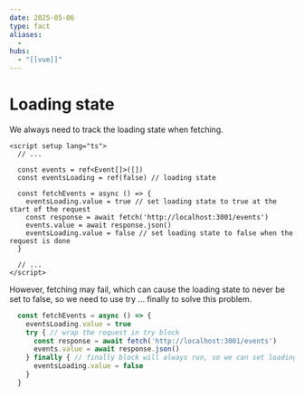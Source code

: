```yaml
---
date: 2025-05-06
type: fact
aliases:
  -
hubs:
  - "[[vue]]"
---
```


# Loading state

We always need to track the loading state when fetching.

```vue
<script setup lang="ts">
  // ...

  const events = ref<Event[]>([])
  const eventsLoading = ref(false) // loading state

  const fetchEvents = async () => {
    eventsLoading.value = true // set loading state to true at the start of the request
    const response = await fetch('http://localhost:3001/events')
    events.value = await response.json()
    eventsLoading.value = false // set loading state to false when the request is done
  }

  // ...
</script>
```

However, fetching may fail, which can cause the loading state to never be set to false, so we need to use try ... finally to solve this problem.

```js
  const fetchEvents = async () => {
    eventsLoading.value = true
    try { // wrap the request in try block
      const response = await fetch('http://localhost:3001/events')
      events.value = await response.json()
    } finally { // finally block will always run, so we can set loading state to false here
      eventsLoading.value = false
    }
  }
```

